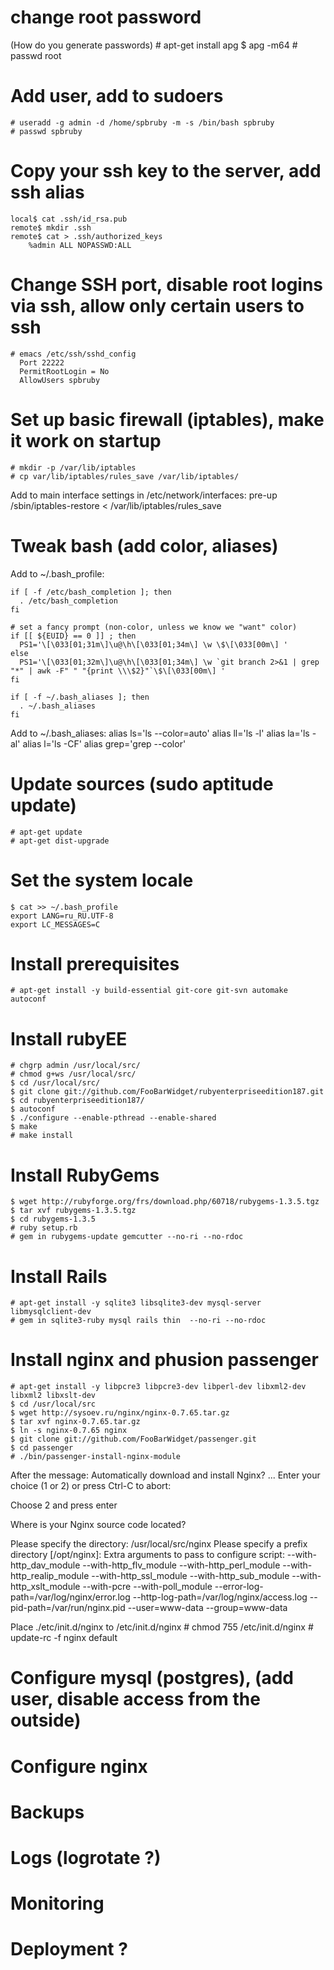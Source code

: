 # change root password
(How do you generate passwords)
    # apt-get install apg
    $ apg -m64
    # passwd root

# Add user, add to sudoers
    # useradd -g admin -d /home/spbruby -m -s /bin/bash spbruby
    # passwd spbruby

# Copy your ssh key to the server, add ssh alias
    local$ cat .ssh/id_rsa.pub
    remote$ mkdir .ssh
    remote$ cat > .ssh/authorized_keys
        %admin ALL NOPASSWD:ALL

# Change SSH port, disable root logins via ssh, allow  only certain users to ssh
    # emacs /etc/ssh/sshd_config
      Port 22222
      PermitRootLogin = No
      AllowUsers spbruby

# Set up basic firewall (iptables), make it work on startup
    # mkdir -p /var/lib/iptables
    # cp var/lib/iptables/rules_save /var/lib/iptables/
Add to main interface settings in /etc/network/interfaces:
    pre-up /sbin/iptables-restore < /var/lib/iptables/rules_save

# Tweak bash (add color, aliases)
Add to ~/.bash_profile:

    if [ -f /etc/bash_completion ]; then
      . /etc/bash_completion
    fi

    # set a fancy prompt (non-color, unless we know we "want" color)
    if [[ ${EUID} == 0 ]] ; then	
      PS1='\[\033[01;31m\]\u@\h\[\033[01;34m\] \w \$\[\033[00m\] '
    else
      PS1='\[\033[01;32m\]\u@\h\[\033[01;34m\] \w `git branch 2>&1 | grep "*" | awk -F" " "{print \\\$2}"`\$\[\033[00m\] '
    fi

    if [ -f ~/.bash_aliases ]; then
      . ~/.bash_aliases
    fi
Add to ~/.bash_aliases:
    alias ls='ls --color=auto'
    alias ll='ls -l'
    alias la='ls -al'
    alias l='ls -CF'
    alias grep='grep --color'
# Update sources (sudo aptitude update)
    # apt-get update
    # apt-get dist-upgrade

# Set the system locale
    $ cat >> ~/.bash_profile
    export LANG=ru_RU.UTF-8
    export LC_MESSAGES=C

# Install prerequisites
    # apt-get install -y build-essential git-core git-svn automake autoconf

# Install rubyEE
    # chgrp admin /usr/local/src/
    # chmod g+ws /usr/local/src/
    $ cd /usr/local/src/
    $ git clone git://github.com/FooBarWidget/rubyenterpriseedition187.git
    $ cd rubyenterpriseedition187/
    $ autoconf 
    $ ./configure --enable-pthread --enable-shared 
    $ make
    # make install

# Install RubyGems
    $ wget http://rubyforge.org/frs/download.php/60718/rubygems-1.3.5.tgz
    $ tar xvf rubygems-1.3.5.tgz
    $ cd rubygems-1.3.5
    # ruby setup.rb
    # gem in rubygems-update gemcutter --no-ri --no-rdoc

# Install Rails
    # apt-get install -y sqlite3 libsqlite3-dev mysql-server libmysqlclient-dev
    # gem in sqlite3-ruby mysql rails thin  --no-ri --no-rdoc

# Install nginx and phusion passenger
    # apt-get install -y libpcre3 libpcre3-dev libperl-dev libxml2-dev libxml2 libxslt-dev
    $ cd /usr/local/src
    $ wget http://sysoev.ru/nginx/nginx-0.7.65.tar.gz
    $ tar xvf nginx-0.7.65.tar.gz
    $ ln -s nginx-0.7.65 nginx
    $ git clone git://github.com/FooBarWidget/passenger.git
    $ cd passenger
    # ./bin/passenger-install-nginx-module

After the message:
Automatically download and install Nginx?
...
Enter your choice (1 or 2) or press Ctrl-C to abort:

Choose 2 and press enter

Where is your Nginx source code located?

Please specify the directory: /usr/local/src/nginx
Please specify a prefix directory [/opt/nginx]: 
Extra arguments to pass to configure script: --with-http_dav_module --with-http_flv_module --with-http_perl_module --with-http_realip_module --with-http_ssl_module --with-http_sub_module --with-http_xslt_module --with-pcre --with-poll_module --error-log-path=/var/log/nginx/error.log --http-log-path=/var/log/nginx/access.log --pid-path=/var/run/nginx.pid --user=www-data --group=www-data

Place ./etc/init.d/nginx to /etc/init.d/nginx
    # chmod 755 /etc/init.d/nginx
    # update-rc -f nginx default

# Configure mysql (postgres), (add user, disable access from the outside)
# Configure nginx

# Backups
# Logs (logrotate ?)
# Monitoring
# Deployment ?
